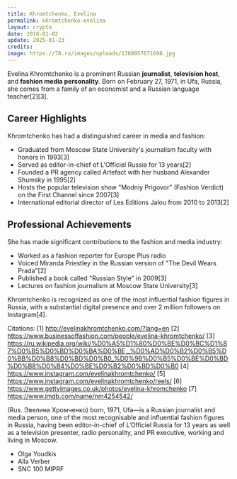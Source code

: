 ```yaml
---
title: Khromtchenko, Evelina
permalink: khromtchenko-evelina
layout: crypto
date: 2018-01-02
update: 2025-01-23
credits:
image: https://78.ru/images/uploads/1708957671698.jpg
---
```

Evelina Khromtchenko is a prominent Russian **journalist**, **television host**, and **fashion media personality**. Born on February 27, 1971, in Ufa, Russia, she comes from a family of an economist and a Russian language teacher[2][3].

## Career Highlights

Khromtchenko has had a distinguished career in media and fashion:

- Graduated from Moscow State University's journalism faculty with honors in 1993[3]
- Served as editor-in-chief of L'Officiel Russia for 13 years[2]
- Founded a PR agency called Artefact with her husband Alexander Shumsky in 1995[2]
- Hosts the popular television show "Modniy Prigovor" (Fashion Verdict) on the First Channel since 2007[3]
- International editorial director of Les Editions Jalou from 2010 to 2013[2]

## Professional Achievements

She has made significant contributions to the fashion and media industry:
- Worked as a fashion reporter for Europe Plus radio
- Voiced Miranda Priestley in the Russian version of "The Devil Wears Prada"[2]
- Published a book called "Russian Style" in 2009[3]
- Lectures on fashion journalism at Moscow State University[3]

Khromtchenko is recognized as one of the most influential fashion figures in Russia, with a substantial digital presence and over 2 million followers on Instagram[4].

Citations:
[1] http://evelinakhromtchenko.com/?lang=en
[2] https://www.businessoffashion.com/people/evelina-khromtchenko/
[3] https://ru.wikipedia.org/wiki/%D0%A5%D1%80%D0%BE%D0%BC%D1%87%D0%B5%D0%BD%D0%BA%D0%BE,_%D0%AD%D0%B2%D0%B5%D0%BB%D0%B8%D0%BD%D0%B0_%D0%9B%D0%B5%D0%BE%D0%BD%D0%B8%D0%B4%D0%BE%D0%B2%D0%BD%D0%B0
[4] https://www.instagram.com/evelinakhromtchenko/
[5] https://www.instagram.com/evelinakhromtchenko/reels/
[6] https://www.gettyimages.co.uk/photos/evelina-khromchenko
[7] https://www.imdb.com/name/nm4254542/

(Rus. Эвелина Хромченко) born, 1971, Ufa—is a Russian journalist and media person, one of the most recognisable and influential fashion figures in Russia, having been editor-in-chief of L’Officiel Russia for 13 years as well as a television presenter, radio personality, and PR executive, working and living in Moscow.

+ Olga Youdkis
+ Alla Verber
+ SNC 100 MIPRF
